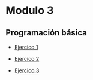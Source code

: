 # Modulo 3

## Programación básica

- [Ejercico 1](/ejercicios/modulo3ejercicio1.md)

- [Ejercico 2](/ejercicios/modulo3ejercicio2.md)

- [Ejercico 3](/ejercicios/modulo3ejercicio3.md)
